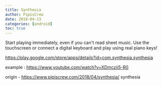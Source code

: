 ```yaml
---
title: Synthesia
author: PipisCrew
date: 2018-04-13
categories: [android]
toc: true
---
```


Start playing immediately, even if you can't read sheet music. Use the touchscreen or connect a digital keyboard and play using real piano keys!

https://play.google.com/store/apps/details?id=com.synthesia.synthesia

example :
https://www.youtube.com/watch?v=XDmczii5-R0

origin - https://www.pipiscrew.com/2018/04/synthesia/ synthesia